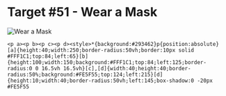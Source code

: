 # Target #51 - Wear a Mask

![Wear a Mask](https://cssbattle.dev/targets/51.png)

```
<p a><p b><p c><p d><style>*{background:#293462}p{position:absolute}[a]{height:40;width:250;border-radius:50vh;border:10px solid #FFF1C1;top:84;left:65}[b]{height:100;width:150;background:#FFF1C1;top:84;left:125;border-radius:0 0 16.5vh 16.5vh}[c],[d]{width:40;height:40;border-radius:50%;background:#FE5F55;top:124;left:215}[d]{height:10;width:40;border-radius:50vh;left:145;box-shadow:0 -20px #FE5F55
```

